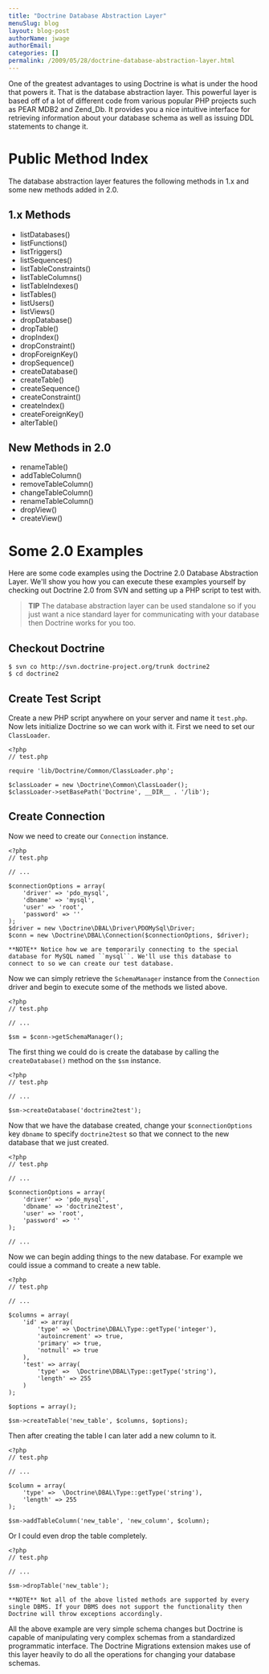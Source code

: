 ```yaml
---
title: "Doctrine Database Abstraction Layer"
menuSlug: blog
layout: blog-post
authorName: jwage
authorEmail:
categories: []
permalink: /2009/05/28/doctrine-database-abstraction-layer.html
---
```

One of the greatest advantages to using Doctrine is what is under the
hood that powers it. That is the database abstraction layer. This
powerful layer is based off of a lot of different code from various
popular PHP projects such as PEAR MDB2 and Zend\_Db. It provides you a
nice intuitive interface for retrieving information about your database
schema as well as issuing DDL statements to change it.

Public Method Index
===================

The database abstraction layer features the following methods in 1.x and
some new methods added in 2.0.

1.x Methods
-----------

-   listDatabases()
-   listFunctions()
-   listTriggers()
-   listSequences()
-   listTableConstraints()
-   listTableColumns()
-   listTableIndexes()
-   listTables()
-   listUsers()
-   listViews()
-   dropDatabase()
-   dropTable()
-   dropIndex()
-   dropConstraint()
-   dropForeignKey()
-   dropSequence()
-   createDatabase()
-   createTable()
-   createSequence()
-   createConstraint()
-   createIndex()
-   createForeignKey()
-   alterTable()

New Methods in 2.0
------------------

-   renameTable()
-   addTableColumn()
-   removeTableColumn()
-   changeTableColumn()
-   renameTableColumn()
-   dropView()
-   createView()

Some 2.0 Examples
=================

Here are some code examples using the Doctrine 2.0 Database Abstraction
Layer. We'll show you how you can execute these examples yourself by
checking out Doctrine 2.0 from SVN and setting up a PHP script to test
with.

> **TIP** The database abstraction layer can be used standalone so if
> you just want a nice standard layer for communicating with your
> database then Doctrine works for you too.

Checkout Doctrine
-----------------

    $ svn co http://svn.doctrine-project.org/trunk doctrine2
    $ cd doctrine2

Create Test Script
------------------

Create a new PHP script anywhere on your server and name it `test.php`.
Now lets initialize Doctrine so we can work with it. First we need to
set our `ClassLoader`.

~~~~ {.sourceCode .php}
<?php
// test.php

require 'lib/Doctrine/Common/ClassLoader.php';

$classLoader = new \Doctrine\Common\ClassLoader();
$classLoader->setBasePath('Doctrine', __DIR__ . '/lib');
~~~~

Create Connection
-----------------

Now we need to create our `Connection` instance.

~~~~ {.sourceCode .php}
<?php
// test.php

// ...

$connectionOptions = array(
    'driver' => 'pdo_mysql',
    'dbname' => 'mysql',
    'user' => 'root',
    'password' => ''
);
$driver = new \Doctrine\DBAL\Driver\PDOMySql\Driver;
$conn = new \Doctrine\DBAL\Connection($connectionOptions, $driver);

**NOTE** Notice how we are temporarily connecting to the special
database for MySQL named ``mysql``. We'll use this database to
connect to so we can create our test database.
~~~~

Now we can simply retrieve the `SchemaManager` instance from the
`Connection` driver and begin to execute some of the methods we listed
above.

~~~~ {.sourceCode .php}
<?php
// test.php

// ...

$sm = $conn->getSchemaManager();
~~~~

The first thing we could do is create the database by calling the
`createDatabase()` method on the `$sm` instance.

~~~~ {.sourceCode .php}
<?php
// test.php

// ...

$sm->createDatabase('doctrine2test');
~~~~

Now that we have the database created, change your `$connectionOptions`
key `dbname` to specify `doctrine2test` so that we connect to the new
database that we just created.

~~~~ {.sourceCode .php}
<?php
// test.php

// ...

$connectionOptions = array(
    'driver' => 'pdo_mysql',
    'dbname' => 'doctrine2test',
    'user' => 'root',
    'password' => ''
);

// ...
~~~~

Now we can begin adding things to the new database. For example we could
issue a command to create a new table.

~~~~ {.sourceCode .php}
<?php
// test.php

// ...

$columns = array(
    'id' => array(
        'type' => \Doctrine\DBAL\Type::getType('integer'),
        'autoincrement' => true,
        'primary' => true,
        'notnull' => true
    ),
    'test' => array(
        'type' =>  \Doctrine\DBAL\Type::getType('string'),
        'length' => 255
    )
);

$options = array();

$sm->createTable('new_table', $columns, $options);
~~~~

Then after creating the table I can later add a new column to it.

~~~~ {.sourceCode .php}
<?php
// test.php

// ...

$column = array(
    'type' =>  \Doctrine\DBAL\Type::getType('string'),
    'length' => 255
);

$sm->addTableColumn('new_table', 'new_column', $column);
~~~~

Or I could even drop the table completely.

~~~~ {.sourceCode .php}
<?php
// test.php

// ...

$sm->dropTable('new_table');

**NOTE** Not all of the above listed methods are supported by every
single DBMS. If your DBMS does not support the functionality then
Doctrine will throw exceptions accordingly.
~~~~

All the above example are very simple schema changes but Doctrine is
capable of manipulating very complex schemas from a standardized
programmatic interface. The Doctrine Migrations extension makes use of
this layer heavily to do all the operations for changing your database
schemas.

